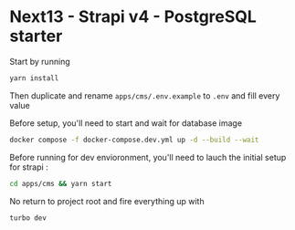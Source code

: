 # Next13 - Strapi v4 - PostgreSQL starter

Start by running

```bash
yarn install
```

Then duplicate and rename `apps/cms/.env.example` to `.env` and fill every value

Before setup, you'll need to start and wait for database image

```bash
docker compose -f docker-compose.dev.yml up -d --build --wait
```

Before running for dev envioronment, you'll need to lauch the initial setup for strapi :

```bash
cd apps/cms && yarn start
```

No return to project root and fire everything up with

```bash
turbo dev
```
